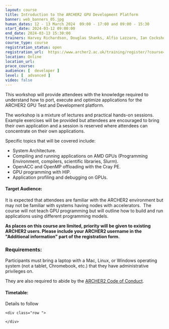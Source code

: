 ```yaml
---
layout: course
title: Introduction to the ARCHER2 GPU Development Platform
banner: web_banners_05.jpg 
human_dates: 12 - 13 March 2024  09:00 - 17:00 and 09:00 - 15:30
start_date: 2024-03-12 09:00:00
end_date: 2024-03-13 15:30:00
trainers: Harvey Richardson, Douglas Shanks, Alfio Lazzaro, Ian Cockshott (all HPE)
course_type: course
registration_status: open
registration_url:  https://www.archer2.ac.uk/training/register/?course=240312-hpe-gpu
location: Online
location_url:
prace_course: 
audience: [  developer ]
level: [  advanced ]
video: false
---
```


This workshop will provide attendees with the knowledge required to understand how to port, execute and optimize applications for the ARCHER2 GPU Test and Development platform.

The workshop is a mixture of lectures and practical hands-on sessions. Example exercises will be provided but attendees are encouraged to bring their own application and a session is reserved where attendees can concentrate on their own applications.

Specific topics that will be covered include:

- System Architecture.
- Compiling and running applications on AMD GPUs (Programming Environment, compilers, scientific libraries, Slurm).
- OpenACC and OpenMP offloading with the Cray PE.
- GPU programming with HIP.
- Application profiling and debugging on GPUs.

#### Target Audience:

It is expected that attendees are familiar with the ARCHER2 environment but may not be familiar with systems having nodes with accelerators.  The course will not teach GPU programming but will outline how to build and run applications using different programming models.

**As places on this course are limited, priority will be given to existing ARCHER2 users.  Please include your ARCHER2 username in the "Additional information" part of the registration form.**


### Requirements:

Participants must bring a laptop with a Mac, Linux, or Windows operating system (not a tablet, Chromebook, etc.) that they have administrative privileges on.

They are also required to abide by the [ARCHER2  Code of Conduct](../../../about/policies/code-of-conduct.html). 


#### Timetable:

Details to follow

<section id="service">

<!-- 

<h2><a name="materials">Course materials</a></h2>
 -->


    <div class="row ">	

<!-- 		
      <div class="col-xs-6 col-sm-4">
        <a class="ar2_linkbox ar2_linkbox-green" 
          href="   ">
          <strong>Course materials</strong>         
        </a>
      </div>
 -->

<!--  
      <div class="col-xs-6 col-sm-4">
        <a class="ar2_linkbox ar2_linkbox-teal" 
          href="https://pad.archer2.ac.uk/p/240312-hpe-gpu">
          <strong>Course Chat</strong>       
        </a>
      </div>
		
 -->
 	</div>
		
		
					


<!-- 		
<h2><a name="videos">Videos</a></h2>

<h3>Session 1</h3>

<div>
	<iframe title="Video" width="560" height="315" src="https://www.youtube.com/embed/xxxxxxxxxxx" frameborder="0" allow="accelerometer; autoplay; encrypted-media; gyroscope; picture-in-picture" allowfullscreen></iframe>
</div>

 -->





<!-- 
<h2><a name="feedback">Feedback</a></h2>


    <div class="row ">	

      <div class="col-xs-6 col-sm-4">
        <a class="ar2_linkbox ar2_linkbox-teal" 

           href="../../feedback/?course=240312-hpe-gpu" 

		>
          <strong>Feedback</strong><br/>
          Please let us know what was great about this course and anything we can improve
        </a>
      </div>
    </div>
		
 -->		

 
</section>


